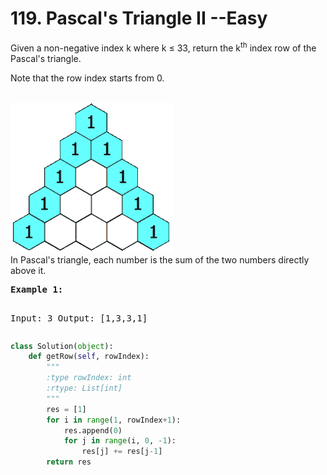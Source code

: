 <h1>119. Pascal's Triangle II --Easy</h1> 
<p>Given a non-negative index k where k ≤ 33, return the k<sup>th</sup> index row of the Pascal's triangle.

Note that the row index starts from 0.

<br>
<img src="../pic/PascalTriangleAnimated2.gif" alt="PascalTriangle">
<br>
In Pascal's triangle, each number is the sum of the two numbers directly above it.</p>
<pre><b>Example 1:</b>

Input: 3
Output: [1,3,3,1]</pre>

``` python
class Solution(object):
    def getRow(self, rowIndex):
        """
        :type rowIndex: int
        :rtype: List[int]
        """
        res = [1]
        for i in range(1, rowIndex+1):
            res.append(0)
            for j in range(i, 0, -1):
                res[j] += res[j-1]
        return res
```